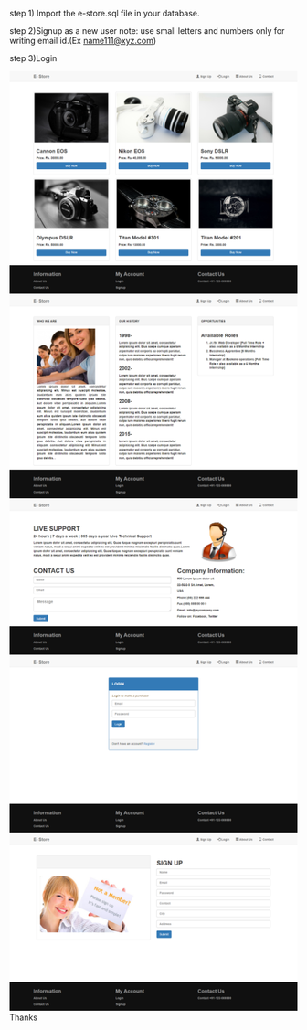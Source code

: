 step 1) Import the e-store.sql file in your database.

step 2)Signup as a new user
note: use small letters and numbers only for writing email id.(Ex name111@xyz.com)

step 3)Login

![Home](https://github.com/thakurk908/E-commerce-Website/blob/master/screencapture-localhost-8080-Ecommerce-2020-11-15-19_04_55.png)
![About](https://github.com/thakurk908/E-commerce-Website/blob/master/screencapture-localhost-8080-Ecommerce-about-php-2020-11-15-19_06_04.png)
![Contact Us](https://github.com/thakurk908/E-commerce-Website/blob/master/screencapture-localhost-8080-Ecommerce-contact-php-2020-11-15-19_06_25.png)
![Login](https://github.com/thakurk908/E-commerce-Website/blob/master/screencapture-localhost-8080-Ecommerce-login-php-2020-11-15-19_05_40.png)
![Signup](https://github.com/thakurk908/E-commerce-Website/blob/master/screencapture-localhost-8080-Ecommerce-signup-php-2020-11-15-19_05_24.png)
Thanks 
